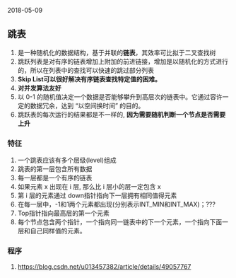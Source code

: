 2018-05-09

## 跳表
1. 是一种随机化的数据结构，基于并联的**链表**，其效率可比拟于二叉查找树
2. 跳跃列表是对有序的链表增加上附加的前进链接，增加是以随机化的方式进行的，所以在列表中的查找可以快速的跳过部分列表
3. **Skip List可以很好解决有序链表查找特定值的困难。**
4. **对并发算法友好**
5. 以 0-1 的随机值决定一个数据是否能够攀升到高层次的链表中。它通过容许一定的数据冗余，达到 “以空间换时间” 的目的。
6. 跳跃表的每次运行的结果都是不一样的, **因为需要随机判断一个节点是否需要上升**

### 特征
1. 一个跳表应该有多个层级(level)组成
2. 跳表的第一层包含所有数据
3. 每一层都是一个有序的链表
4. 如果元素 x 出现在 i 层, 那么比 i 层小的层一定包含 x
5. 第 i 层的元素通过 down指针指向下一层拥有相同值得元素
6. 在每一层中，-1和1两个元素都出现(分别表示INT_MIN和INT_MAX)；???
7. Top指针指向最高层的第一个元素
8. 每个节点包含两个指针，一个指向同一链表中的下一个元素，一个指向下面一层和自己同样值的元素。

### 程序
1. https://blog.csdn.net/u013457382/article/details/49057767